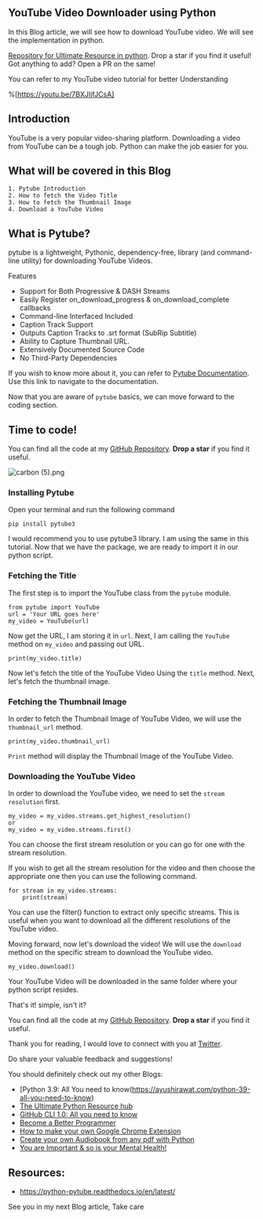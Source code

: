 ## YouTube Video Downloader using Python

In this Blog article, we will see how to download YouTube video. We will see the implementation in python. 

[Repository for Ultimate Resource in python](https://github.com/ayushi7rawat/Ultimate-Python-Resource-Hub). Drop a star if you find it useful! Got anything to add? Open a PR on the same!

You can refer to my YouTube video tutorial for better Understanding

%[https://youtu.be/7BXJIjfJCsA]

## Introduction
YouTube is a very popular video-sharing platform. Downloading a video from YouTube can be a tough job. Python can make the job easier for you. 

## What will be covered in this Blog
```
1. Pytube Introduction
2. How to fetch the Video Title
3. How to fetch the Thumbnail Image
4. Download a YouTube Video
```

## What is Pytube?
pytube is a lightweight, Pythonic, dependency-free, library (and command-line utility) for downloading YouTube Videos.

Features
- Support for Both Progressive & DASH Streams
- Easily Register on_download_progress & on_download_complete callbacks
- Command-line Interfaced Included
- Caption Track Support
- Outputs Caption Tracks to .srt format (SubRip Subtitle)
- Ability to Capture Thumbnail URL.
- Extensively Documented Source Code
- No Third-Party Dependencies

If you wish to know more about it, you can refer to [Pytube Documentation](https://python-pytube.readthedocs.io/en/latest/). Use this link to navigate to the documentation.

Now that you are aware of `pytube` basics, we can move forward to the coding section. 

## Time to code!

You can find all the code at my [GitHub Repository](https://github.com/ayushi7rawat/Youtube-Projects/tree/master/YouTube%20Video%20Downloader). **Drop a star** if you find it useful.

![carbon (5).png](https://cdn.hashnode.com/res/hashnode/image/upload/v1602826116595/YVbRMYOQ6.png)

### Installing Pytube
Open your terminal and run the following command
```
pip install pytube3
```
I would recommend you to use pytube3 library. I am using the same in this tutorial. Now that we have the package, we are ready to import it in our python script.

### Fetching the Title
The first step is to import the YouTube class from the `pytube` module.
```
from pytube import YouTube
url = 'Your URL goes here'
my_video = YouTube(url)
```

Now get the URL, I am storing it in `url`. Next, I am calling the `YouTube` method on `my_video` and passing out URL.

```
print(my_video.title)
```
Now let's fetch the title of the YouTube Video Using the `title` method. Next, let's fetch the thumbnail image.

### Fetching the Thumbnail Image

In order to fetch the Thumbnail Image of YouTube Video, we will use the `thumbnail_url` method.

```
print(my_video.thumbnail_url)
```
`Print` method will display the Thumbnail Image of the YouTube Video.

### Downloading the YouTube Video
In order to download the YouTube video, we need to set the `stream resolution` first.
```
my_video = my_video.streams.get_highest_resolution()
or
my_video = my_video.streams.first()
```
You can choose the first stream resolution or you can go for one with the stream resolution.

If you wish to get all the stream resolution for the video and then choose the appropriate one then you can use the following command.
```
for stream in my_video.streams:
    print(stream)
```
You can use the filter() function to extract only specific streams. This is useful when you want to download all the different resolutions of the YouTube video.

Moving forward, now let's download the video! We will use the `download` method on the specific stream to download the YouTube video. 

```
my_video.download()
```
Your YouTube Video will be downloaded in the same folder where your python script resides.

That's it! simple, isn't it?

You can find all the code at my [GitHub Repository](https://github.com/ayushi7rawat/Youtube-Projects/tree/master/YouTube%20Video%20Downloader). **Drop a star** if you find it useful.

Thank you for reading, I would love to connect with you at [Twitter](https://twitter.com/ayushi7rawat).

Do share your valuable feedback and suggestions! 

You should definitely check out my other Blogs:

- [Python 3.9: All You need to know(https://ayushirawat.com/python-39-all-you-need-to-know)
- [The Ultimate Python Resource hub](https://ayushirawat.com/the-ultimate-python-resource-hub)
- [GitHub CLI 1.0: All you need to know](https://ayushirawat.com/github-cli-10-all-you-need-to-know)
- [Become a Better Programmer](https://ayushirawat.com/become-a-better-programmer)
- [How to make your own Google Chrome Extension](https://ayushirawat.com/how-to-make-your-own-google-chrome-extension-1)
- [Create your own Audiobook from any pdf with Python](https://ayushirawat.com/create-your-own-audiobook-from-any-pdf-with-python)
- [You are Important & so is your Mental Health!](https://ayushirawat.com/you-are-important-and-so-is-your-mental-health)

## Resources:
- https://python-pytube.readthedocs.io/en/latest/

See you in my next Blog article, Take care